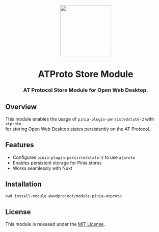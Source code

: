 <p align="center">
  <img width="160" height="160" src="https://avatars.githubusercontent.com/u/201536780?s=160&v=4" />
</p>
<h1 align="center">ATProto Store Module</h1>
<h3 align="center">
  AT Protocol Store Module for Open Web Desktop.
</h3>

## Overview

This module enables the usage of `pinia-plugin-persistedstate-2` with `atproto`  
for storing Open Web Desktop states persistently on the AT Protocol.

## Features

- Configures `pinia-plugin-persistedstate-2` to use `atproto`
- Enables persistent storage for Pinia stores
- Works seamlessly with Nuxt

## Installation

```bash
owd install-module @owdproject/module-pinia-atproto
```

## License

This module is released under the [MIT License](LICENSE).
